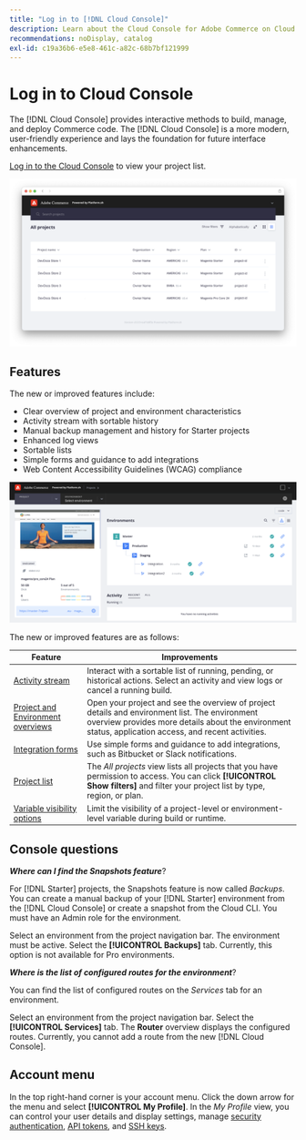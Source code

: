 ```yaml
---
title: "Log in to [!DNL Cloud Console]"
description: Learn about the Cloud Console for Adobe Commerce on Cloud infrastructure.
recommendations: noDisplay, catalog
exl-id: c19a36b6-e5e8-461c-a82c-68b7bf121999
---
```


# Log in to Cloud Console

The [!DNL Cloud Console] provides interactive methods to build, manage, and deploy Commerce code. The [!DNL Cloud Console] is a more modern, user-friendly experience and lays the foundation for future interface enhancements.

[Log in to the Cloud Console](https://console.adobecommerce.com) to view your project list.

![Project list](../assets/ui-allprojects-list.png)

## Features

The new or improved features include:

- Clear overview of project and environment characteristics
- Activity stream with sortable history
- Manual backup management and history for Starter projects
- Enhanced log views
- Sortable lists
- Simple forms and guidance to add integrations
- Web Content Accessibility Guidelines (WCAG) compliance

![Cloud Console](../assets/CloudConsole.svg)

The new or improved features are as follows:

| Feature        | Improvements                        |
| -------------- | ----------------------------------- |
| [Activity stream](../cloud-guide/project/activity-stream.md) | Interact with a sortable list of running, pending, or historical actions. Select an activity and view logs or cancel a running build. |
| [Project and Environment overviews](../cloud-guide/project/overview.md#project-overview) | Open your project and see the overview of project details and environment list. The environment overview provides more details about the environment status, application access, and recent activities. |
| [Integration forms](../cloud-guide/integrations/overview.md) | Use simple forms and guidance to add integrations, such as Bitbucket or Slack notifications. |
| [Project list](../cloud-guide/project/overview.md#cloud-console) | The _All projects_ view lists all projects that you have permission to access. You can click **[!UICONTROL Show filters]** and filter your project list by type, region, or plan. |
| [Variable visibility options](../cloud-guide/environment/variable-levels.md) | Limit the visibility of a project-level or environment-level variable during build or runtime. |

<!-- The following are features yet to be activated:
| **Apps and services topology** | The Apps & Services topology is visible on Project and Environment views. This interactive diagram allows you to select a service and view the relationship details, such as name, type, version, port, and more. Click **[!UICONTROL View details]** to access the overview and configuration panel for each service. | -->

## Console questions

**_Where can I find the Snapshots feature_**?

For [!DNL Starter] projects, the Snapshots feature is now called _Backups_. You can create a manual backup of your [!DNL Starter] environment from the [!DNL Cloud Console] or create a snapshot from the Cloud CLI. You must have an Admin role for the environment.

Select an environment from the project navigation bar. The environment must be active. Select the **[!UICONTROL Backups]** tab. Currently, this option is not available for Pro environments.

**_Where is the list of configured routes for the environment_**?

You can find the list of configured routes on the _Services_ tab for an environment.

Select an environment from the project navigation bar. Select the **[!UICONTROL Services]** tab. The **Router** overview displays the configured routes. Currently, you cannot add a route from the new [!DNL Cloud Console].

## Account menu

In the top right-hand corner is your account menu. Click the down arrow for the menu and select **[!UICONTROL My Profile]**. In the _My Profile_ view, you can control your user details and display settings, manage [security authentication](../cloud-guide/project/user-access.md#user-authentication-requirements), [API tokens](../cloud-guide/project/user-access.md#create-an-api-token), and [SSH keys](../cloud-guide/development/secure-connections.md).
